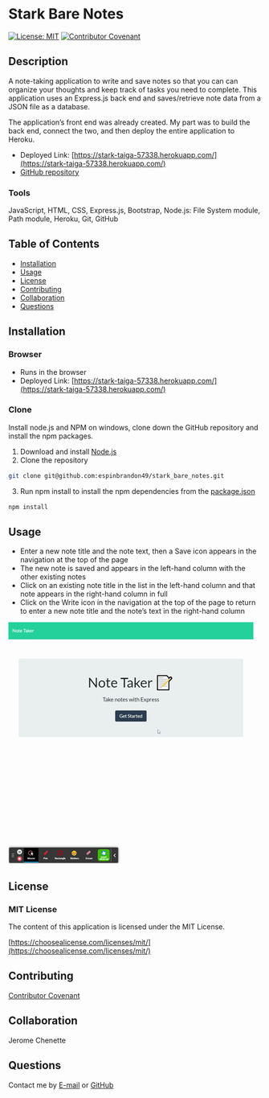 # Stark Bare Notes
[![License: MIT](https://img.shields.io/badge/License-MIT-yellow.svg)](https://opensource.org/licenses/MIT)
[![Contributor Covenant](https://img.shields.io/badge/Contributor%20Covenant-2.1-4baaaa.svg)](code_of_conduct.md)

## Description 
A note-taking application to write and save notes so that you can can organize your thoughts and keep track of tasks you need to complete. This application uses an Express.js back end and saves/retrieve note data from a JSON file as a database.

The application’s front end was already created. My part was to build the back end, connect the two, and then deploy the entire application to Heroku.

* Deployed Link: [https://stark-taiga-57338.herokuapp.com/](https://stark-taiga-57338.herokuapp.com/)
* [GitHub repository](https://github.com/espinbrandon49/stark_bare_notes)

### Tools
JavaScript, HTML, CSS, Express.js, Bootstrap, 
Node.js:  File System module, Path module, 
Heroku, Git, GitHub

## Table of Contents 
  * [Installation](#installation)
  * [Usage](#usage)
  * [License](#license)
  * [Contributing](#contributing)
  * [Collaboration](#collaboration)
  * [Questions](#questions)
  
## Installation
### Browser
* Runs in the browser
* Deployed Link: [https://stark-taiga-57338.herokuapp.com/](https://stark-taiga-57338.herokuapp.com/)

### Clone
Install node.js and NPM on windows, clone down the GitHub repository and install the npm packages.
1. Download and install [Node.js](https://nodejs.org/en/download/)
2. Clone the repository
```bash
git clone git@github.com:espinbrandon49/stark_bare_notes.git
```
3. Run npm install to install the npm dependencies from the [package.json](./package.json)
```bash
npm install
```

## Usage 
* Enter a new note title and the note  text, then a Save icon appears in the navigation at the top of the page
* The new note is saved and appears in the left-hand column with the other existing notes
* Click on an existing note title in the list in the left-hand column and that note appears in the right-hand column in full
* Click on the Write icon in the navigation at the top of the page to return to enter a new note title and the note’s text in the right-hand column

![usage video](./Assets/usageDemo.gif)

## License 
### MIT License 
The content of this application is licensed under the MIT License. 

[https://choosealicense.com/licenses/mit/](https://choosealicense.com/licenses/mit/) 

## Contributing 

[Contributor Covenant](https://www.contributor-covenant.org/)

## Collaboration
Jerome Chenette

## Questions 

Contact me by [E-mail](mailto:portfoliolinkemail@gmail.com) or [GitHub](https://github.com/espinbrandon49)